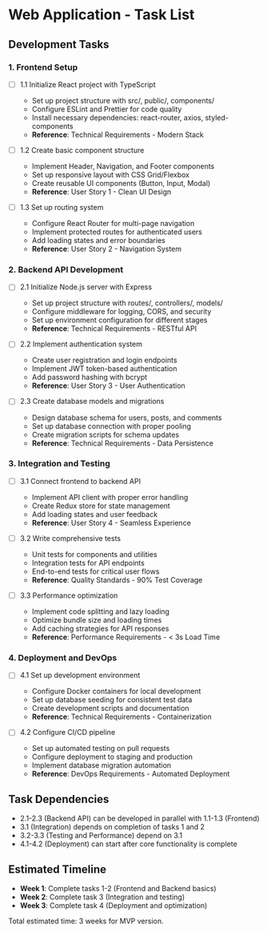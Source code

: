 # Web Application - Task List

## Development Tasks

### 1. Frontend Setup
- [ ] 1.1 Initialize React project with TypeScript
  - Set up project structure with src/, public/, components/
  - Configure ESLint and Prettier for code quality
  - Install necessary dependencies: react-router, axios, styled-components
  - **Reference**: Technical Requirements - Modern Stack

- [ ] 1.2 Create basic component structure
  - Implement Header, Navigation, and Footer components
  - Set up responsive layout with CSS Grid/Flexbox
  - Create reusable UI components (Button, Input, Modal)
  - **Reference**: User Story 1 - Clean UI Design

- [ ] 1.3 Set up routing system
  - Configure React Router for multi-page navigation
  - Implement protected routes for authenticated users
  - Add loading states and error boundaries
  - **Reference**: User Story 2 - Navigation System

### 2. Backend API Development
- [ ] 2.1 Initialize Node.js server with Express
  - Set up project structure with routes/, controllers/, models/
  - Configure middleware for logging, CORS, and security
  - Set up environment configuration for different stages
  - **Reference**: Technical Requirements - RESTful API

- [ ] 2.2 Implement authentication system
  - Create user registration and login endpoints
  - Implement JWT token-based authentication
  - Add password hashing with bcrypt
  - **Reference**: User Story 3 - User Authentication

- [ ] 2.3 Create database models and migrations
  - Design database schema for users, posts, and comments
  - Set up database connection with proper pooling
  - Create migration scripts for schema updates
  - **Reference**: Technical Requirements - Data Persistence

### 3. Integration and Testing
- [ ] 3.1 Connect frontend to backend API
  - Implement API client with proper error handling
  - Create Redux store for state management
  - Add loading states and user feedback
  - **Reference**: User Story 4 - Seamless Experience

- [ ] 3.2 Write comprehensive tests
  - Unit tests for components and utilities
  - Integration tests for API endpoints
  - End-to-end tests for critical user flows
  - **Reference**: Quality Standards - 90% Test Coverage

- [ ] 3.3 Performance optimization
  - Implement code splitting and lazy loading
  - Optimize bundle size and loading times
  - Add caching strategies for API responses
  - **Reference**: Performance Requirements - < 3s Load Time

### 4. Deployment and DevOps
- [ ] 4.1 Set up development environment
  - Configure Docker containers for local development
  - Set up database seeding for consistent test data
  - Create development scripts and documentation
  - **Reference**: Technical Requirements - Containerization

- [ ] 4.2 Configure CI/CD pipeline
  - Set up automated testing on pull requests
  - Configure deployment to staging and production
  - Implement database migration automation
  - **Reference**: DevOps Requirements - Automated Deployment

## Task Dependencies

- 2.1-2.3 (Backend API) can be developed in parallel with 1.1-1.3 (Frontend)
- 3.1 (Integration) depends on completion of tasks 1 and 2
- 3.2-3.3 (Testing and Performance) depend on 3.1
- 4.1-4.2 (Deployment) can start after core functionality is complete

## Estimated Timeline

- **Week 1**: Complete tasks 1-2 (Frontend and Backend basics)
- **Week 2**: Complete task 3 (Integration and testing)
- **Week 3**: Complete task 4 (Deployment and optimization)

Total estimated time: 3 weeks for MVP version.